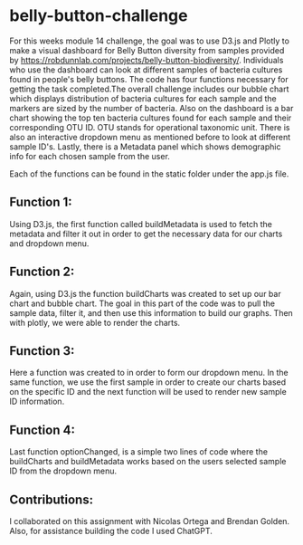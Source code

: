 # belly-button-challenge
For this weeks module 14 challenge, the goal was to use D3.js and Plotly to make a visual dashboard for Belly Button diversity from samples provided by https://robdunnlab.com/projects/belly-button-biodiversity/. Individuals 
who use the dashboard can look at different samples of bacteria cultures found in people's belly buttons. The code has four functions necessary for getting the task completed.The overall challenge includes our bubble chart which displays distribution of bacteria cultures for each sample and the markers are sized by the number of bacteria.  Also on the dashboard is a bar chart showing the top ten bacteria cultures found for each sample and their corresponding OTU ID. OTU stands for operational taxonomic unit. There is also
an interactive dropdown menu as mentioned before to look at different sample ID's. Lastly, there is a Metadata panel which shows demographic info for each chosen sample from the user.

Each of the functions can be found in the static folder under the app.js file. 

## Function 1:
Using D3.js, the first function called buildMetadata is used to fetch the metadata and filter it out in order to get the necessary data for our charts and dropdown menu.

## Function 2:
Again, using D3.js the function buildCharts was created to set up our bar chart and bubble chart. The goal in this part of the code was to pull the sample data, filter it, and then use this
information to build our graphs. Then with plotly, we were able to render the charts.

## Function 3:
Here a function was created to in order to form our dropdown menu. In the same function, we use the first sample in order to create our charts based on the specific ID and the next function will 
be used to render new sample ID information. 

## Function 4:
Last function optionChanged, is a simple two lines of code where the buildCharts and buildMetadata works based on the users selected sample ID from the dropdown menu.

## Contributions:
I collaborated on this assignment with Nicolas Ortega and Brendan Golden. Also, for assistance building the code I used ChatGPT.

